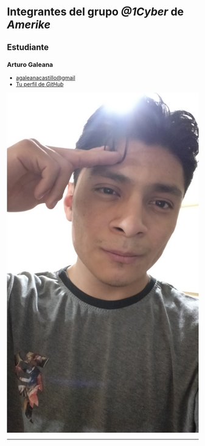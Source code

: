 # Integrantes del grupo _@1Cyber_ de _Amerike_

## Estudiante

### Arturo Galeana


- [agaleanacastillo@gmail](agaleanacastillo@gmail.com)
- [Tu perfil de _GitHub_](https://github.com/Arturodeamerike)

![Arturo Galena](./img/IMG20240227233254.jpg)

---
